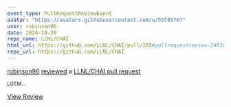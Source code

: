 ```yaml
---
event_type: PullRequestReviewEvent
avatar: "https://avatars.githubusercontent.com/u/5578576?"
user: robinson96
date: 2024-10-29
repo_name: LLNL/CHAI
html_url: https://github.com/LLNL/CHAI/pull/285#pullrequestreview-2403013886
repo_url: https://github.com/LLNL/CHAI
---
```


<a href='https://github.com/robinson96' target='_blank'>robinson96</a> <a href='https://github.com/LLNL/CHAI/pull/285#pullrequestreview-2403013886' target='_blank'>reviewed</a> a <a href='https://github.com/LLNL/CHAI/pull/285' target='_blank'>LLNL/CHAI pull request</a>

<small>LGTM...</small>

<a href='https://github.com/LLNL/CHAI/pull/285#pullrequestreview-2403013886' target='_blank'>View Review</a>